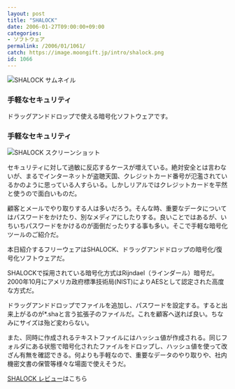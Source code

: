 ```yaml
---
layout: post
title: "SHALOCK"
date: 2006-01-27T09:00:00+09:00
categories:
- ソフトウェア
permalink: /2006/01/1061/
catch: https://image.moongift.jp/intro/shalock.png
id: 1066
---
```

 ![SHALOCK サムネイル](https://image.moongift.jp/intro/shalock.t.png "SHALOCK サムネイル")
  

### 手軽なセキュリティ
  
ドラッグアンドドロップで使える暗号化ソフトウェアです。   
<!--more-->  

### 手軽なセキュリティ
  

![SHALOCK スクリーンショット](https://image.moongift.jp/intro/shalock.png "SHALOCK スクリーンショット")

  

セキュリティに対して過敏に反応するケースが増えている。絶対安全とは言わないが、まるでインターネットが盗聴天国、クレジットカード番号が氾濫されているかのように思っている人すらいる。しかしリアルではクレジットカードを平然と使うので面白いものだ。

  

顧客とメールでやり取りする人は多いだろう。そんな時、重要なデータについてはパスワードをかけたり、別なメディアにしたりする。良いことではあるが、いちいちパスワードをかけるのが面倒だったりする事も多い。そこで手軽な暗号化ツールのご紹介だ。

  

本日紹介するフリーウェアはSHALOCK、ドラッグアンドドロップの暗号化/復号化ソフトウェアだ。

  

SHALOCKで採用されている暗号化方式はRijndael（ラインダール）暗号だ。2000年10月にアメリカ政府標準技術局(NIST)によりAESとして認定された高度な方式だ。

  

ドラッグアンドドロップでファイルを追加し、パスワードを設定する。すると出来上がるのが\*.shaと言う拡張子のファイルだ。これを顧客へ送れば良い。ちなみにサイズは殆ど変わらない。

  

また、同時に作成されるテキストファイルにはハッシュ値が作成される。同じフォルダにある状態で暗号化されたファイルをドロップし、ハッシュ値を使って改ざん有無を確認できる。何よりも手軽なので、重要なデータのやり取りや、社内機密文書の保管等様々な場面で使えそうだ。

  

[SHALOCK レビュー](http://oss.moongift.jp/review/i-1078.html)はこちら

